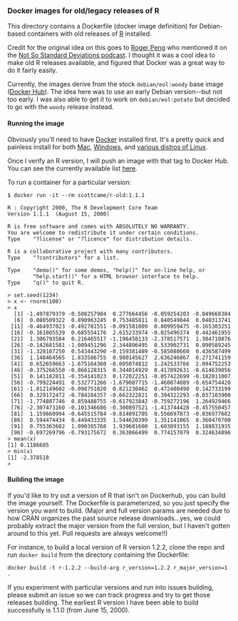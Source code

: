 ### Docker images for old/legacy releases of R

This directory contains a Dockerfile (docker image definition) for Debian-based containers with old releases
of [R](https://www.r-project.org/) installed.

Credit for the original idea on this goes to [Roger Peng](https://github.com/rdpeng) who mentioned it on the
[Not So Standard Deviations podcast](http://nssdeviations.com/).  I thought it was a cool idea to make old R
releases available, and figured that Docker was a great way to do it fairly easily.

Currently, the images derive from the stock `debian/eol:woody` base image ([Docker Hub](https://hub.docker.com/r/debian/eol/tags/)). The idea
here was to use an early Debian version--but not too early.  I was also able to get it to work on `debian/eol:potato` but decided to go with
the `woody` release instead.

#### Running the image

Obviously you'll need to have [Docker](https://www.docker.com/) installed first.  It's a pretty quick and painless install for both
[Mac](https://store.docker.com/editions/community/docker-ce-desktop-mac), [Windows](https://store.docker.com/editions/community/docker-ce-desktop-windows),
and [various distros of Linux](https://www.docker.com/community-edition).

Once I verify an R version, I will push an image with that tag to Docker Hub.  You can see the currently available
list [here](https://hub.docker.com/r/scottcame/r-old/tags/).

To run a container for a particular version:

```
$ docker run -it --rm scottcame/r-old:1.1.1

R : Copyright 2000, The R Development Core Team
Version 1.1.1  (August 15, 2000)

R is free software and comes with ABSOLUTELY NO WARRANTY.
You are welcome to redistribute it under certain conditions.
Type	"?license" or "?licence" for distribution details.

R is a collaborative project with many contributors.
Type	"?contributors" for a list.

Type	"demo()" for some demos, "help()" for on-line help, or
    	"help.start()" for a HTML browser interface to help.
Type	"q()" to quit R.

> set.seed(1234)
> x <- rnorm(100)
> x
  [1] -1.497879379 -0.508257984  0.277664456 -0.059254203 -0.049668384
  [6]  0.080509322  0.890963245  0.753485811  0.840549044  0.040313741
 [11] -0.464937023 -0.492781551 -0.091581009  0.809959475 -0.165303251
 [16] -0.161805539  0.685554176  2.615233974 -0.025496374  0.442461955
 [21]  1.306793584  0.216465517 -1.196450133 -2.378517571  1.304710876
 [26] -0.142681581 -1.009451296  2.344806495  0.533902731  0.090589245
 [31] -1.328107250  0.543443290 -0.159381489 -0.585080660  0.436587499
 [36]  1.148464565  1.833586755  0.980145627  2.636246867  0.271741159
 [41]  0.652659663 -1.675164360 -0.005074812  1.242533766  2.094752253
 [46] -0.375266550 -0.866128315  0.344014929  0.417092631 -0.614639056
 [51]  0.141182811 -0.354141023  0.172022251 -0.057422699 -0.182011007
 [56] -0.799224491  0.532771266 -1.679087715 -1.460874089 -0.654754420
 [61] -1.812149602 -0.098751820  0.821230462  0.472408498  0.142733199
 [66]  0.329172472 -0.784284357 -0.662322821  0.394322293 -0.037103900
 [71] -1.774887746  0.859488755 -0.617923842 -0.759272196  1.264929466
 [76] -2.307473160 -0.101346686 -0.300897521 -1.413744428 -0.457550457
 [81]  1.159660994 -0.645515784 -0.814091705  0.556697873 -0.036977682
 [86]  0.594474434  0.449433335  1.544620399  1.351141065  0.360470700
 [91]  0.755363602  1.090385768  1.939681600  1.603093155  1.188831935
 [96] -0.697269796 -0.793175672  0.363066499  0.774157079  0.324634896
> mean(x)
[1] 0.1186605
> min(x)
[1] -2.378518
>
```

#### Building the image

If you'd like to try out a version of R that isn't on Dockerhub, you can build the image yourself.  The Dockerfile is parameterized, so you just specify
the version you want to build. (Major and full version params are needed due to how CRAN organizes the past source release downloads...yes, we could probably
extract the major version from the full version, but I haven't gotten around to this yet.  Pull requests are always welcome!!)

For instance, to build a
local version of R version 1.2.2, clone the repo and run `docker build` from the directory containing the Dockerfile:

```
docker build -t r-1.2.2 --build-arg r_version=1.2.2 r_major_version=1 .
```

If you experiment with particular versions and run into issues building, please submit an issue so we can track progress and try to get those releases building.
The earliest R version I have been able to build successfully is 1.1.0 (from June 15, 2000).
